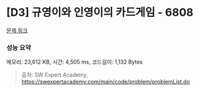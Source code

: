 # [D3] 규영이와 인영이의 카드게임 - 6808 

[문제 링크](https://swexpertacademy.com/main/code/problem/problemDetail.do?contestProbId=AWgv9va6HnkDFAW0) 

### 성능 요약

메모리: 23,612 KB, 시간: 4,505 ms, 코드길이: 1,132 Bytes



> 출처: SW Expert Academy, https://swexpertacademy.com/main/code/problem/problemList.do